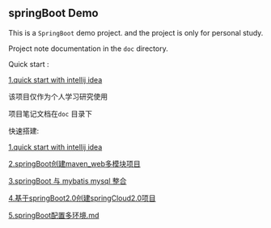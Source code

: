 ## springBoot Demo  



This is a `SpringBoot` demo project. and the project is only for personal study.   

Project note documentation in the `doc` directory.   

Quick start :  

[1.quick start with intellij idea ](doc/1.quick_start_with_intellij_idea.md )  



该项目仅作为个人学习研究使用    

项目笔记文档在`doc` 目录下  

快速搭建:  

[1.quick start with intellij idea ](doc/1.quick_start_with_intellij_idea.md )   

[2.springBoot创建maven_web多模块项目](doc/2.springBoot创建maven_web多模块项目.md)  

[3.springBoot 与 mybatis mysql 整合](doc/3.springBoot与mybatis_mysql整合.md "3.springBoot与mybatis_mysql整合.md")  

[4.基于springBoot2.0创建springCloud2.0项目](doc/4.基于springBoot2.0创建springCloud2.0项目.md "4.基于springBoot2.0创建springCloud2.0项目.md")  

[5.springBoot配置多环境.md](doc/5.springBoot配置多环境.md "doc/5.springBoot配置多环境.md")



